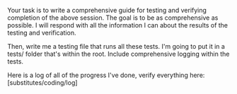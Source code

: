 Your task is to write a comprehensive guide for testing and verifying completion of the above session. The goal is to be as comprehensive as possible. I will respond with all the information I can about the results of the testing and verification.

Then, write me a testing file that runs all these tests. I'm going to put it in a tests/ folder that's within the root. Include comprehensive logging within the tests.

Here is a log of all of the progress I've done, verify everything here: [substitutes/coding/log]